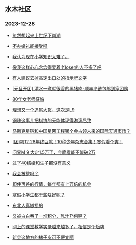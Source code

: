 ## 水木社区 
### 2023-12-28

+ [忽然想起来上世纪下岗潮](https://www.mysmth.net/nForum/article/WorkLife/3470200)

+ [不办婚礼能接受吗](https://www.mysmth.net/nForum/article/FamilyLife/1766544676)

+ [我认为现在小学知识太难了。](https://www.mysmth.net/nForum/article/ChildEducation/2328980)

+ [像我这样心心念念得爱着老loser的人不多了吧](https://www.mysmth.net/nForum/article/Age/20328754)

+ [有人建议去掉高速出口处的指示牌文字](https://www.mysmth.net/nForum/article/AutoWorld/1944748918)

+ [[元旦开团] 清水一煮就很香的黑猪肉-顺丰冷链包邮到家团购](https://www.mysmth.net/nForum/article/ADAgent_TG/1314983)

+ [80年女老师征婚](https://www.mysmth.net/nForum/article/PieLove/2863066)

+ [理想又一个追尾大货，这次是L9](https://www.mysmth.net/nForum/article/GreenAuto/1437358)

+ [钢珠这事儿把棋协的无能体现得淋漓尽致](https://www.mysmth.net/nForum/article/XiangQi/216803)

+ [马斯克星链和中国星网工程哪个会占领未来的国际天通市场？](https://www.mysmth.net/nForum/article/Aero/417325)

+ [[团购]12.28年终巨献！10种少年杂志合集！寒假看个爽！](https://www.mysmth.net/nForum/article/ADAgent_TG/1315107)

+ [问界M 9 大定1.5万了，今晚看能不能破2万](https://www.mysmth.net/nForum/article/GreenAuto/1437494)

+ [过了40结婚和生子都没有意义](https://www.mysmth.net/nForum/article/Age/20328944)

+ [我会被整吗？](https://www.mysmth.net/nForum/article/WorkLife/3473219)

+ [即使再差的行情，每年都有上万倍的机会](https://www.mysmth.net/nForum/article/Stock/10735412)

+ [寒假小学生都干些啥好呢？](https://www.mysmth.net/nForum/article/ChildEducation/2330056)

+ [东北人真够损的](https://www.mysmth.net/nForum/article/FamilyLife/1766547262)

+ [又被白白吞了一堆积分，乳汁乃何啊？](https://www.mysmth.net/nForum/article/Single/4587990)

+ [网上的课堂教学实录越来越多了，相信是个趋势](https://www.mysmth.net/nForum/article/QingJiao/840360)

+ [新会这地方的橘子皮可不便宜啊](https://www.mysmth.net/nForum/article/Geography/568617)

